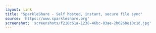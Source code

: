```yaml
---
layout: link
title: "SparkleShare - Self hosted, instant, secure file sync"
source: 'https://www.sparkleshare.org'
screenshot: 'screenshots/f218c61a-1238-46bc-83ae-2b626be18c1d.jpg'
---
```



